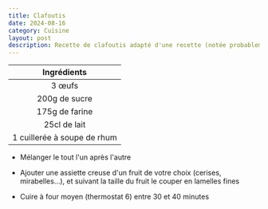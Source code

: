```yaml
---
title: Clafoutis
date: 2024-08-16
category: Cuisine
layout: post
description: Recette de clafoutis adapté d'une recette (notée probablement par ma Mamie) où tous les dosages sont en verre (?)
---
```


|         Ingrédients         |
| :-------------------------: |
|           3 œufs            |
|        200g de sucre        |
|       175g de farine        |
|        25cl de lait         |
| 1 cuillerée à soupe de rhum |

- Mélanger le tout l'un après l'autre
- Ajouter une assiette creuse d'un fruit de votre choix (cerises, mirabelles...), et suivant la taille du fruit le couper en lamelles fines

- Cuire à four moyen (thermostat 6) entre 30 et 40 minutes

